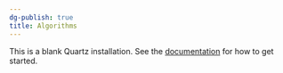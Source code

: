 ```yaml
---
dg-publish: true
title: Algorithms
---
```


This is a blank Quartz installation.
See the [documentation](https://quartz.jzhao.xyz) for how to get started.
